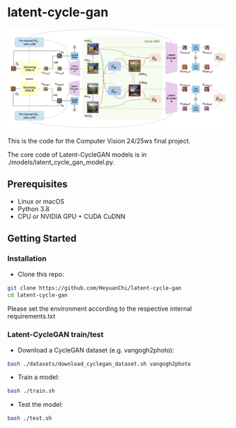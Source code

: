 # latent-cycle-gan

![method](./imgs/latent-cycle-gan.jpg)

This is the code for the Computer Vision 24/25ws final project.

The core code of Latent-CycleGAN models is in ./models/latent_cycle_gan_model.py.

## Prerequisites
- Linux or macOS
- Python 3.8
- CPU or NVIDIA GPU + CUDA CuDNN

## Getting Started
### Installation

- Clone this repo:
```bash
git clone https://github.com/HeyuanChi/latent-cycle-gan
cd latent-cycle-gan
```
Please set the environment according to the respective internal requirements.txt

### Latent-CycleGAN train/test
- Download a CycleGAN dataset (e.g. vangogh2photo):
```bash
bash ./datasets/download_cyclegan_dataset.sh vangogh2photo
```
- Train a model:
```bash
bash ./train.sh
```

- Test the model:
```bash
bash ./test.sh
```